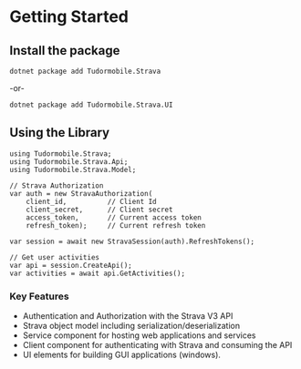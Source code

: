 # Getting Started
## Install the package
```
dotnet package add Tudormobile.Strava
```
-or-
```
dotnet package add Tudormobile.Strava.UI
```
## Using the Library

```
using Tudormobile.Strava;
using Tudormobile.Strava.Api;
using Tudormobile.Strava.Model;

// Strava Authorization
var auth = new StravaAuthorization(
    client_id,          // Client Id
    client_secret,      // Client secret
    access_token,       // Current access token
    refresh_token);     // Current refresh token

var session = await new StravaSession(auth).RefreshTokens();

// Get user activities
var api = session.CreateApi();
var activities = await api.GetActivities();
```
### Key Features
- Authentication and Authorization with the Strava V3 API
- Strava object model including serialization/deserialization
- Service component for hosting web applications and services
- Client component for authenticating with Strava and consuming the API
- UI elements for building GUI applications (windows).